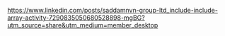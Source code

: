 https://www.linkedin.com/posts/saddamnvn-group-ltd_include-include-array-activity-7290835050680528898-mgBG?utm_source=share&utm_medium=member_desktop
